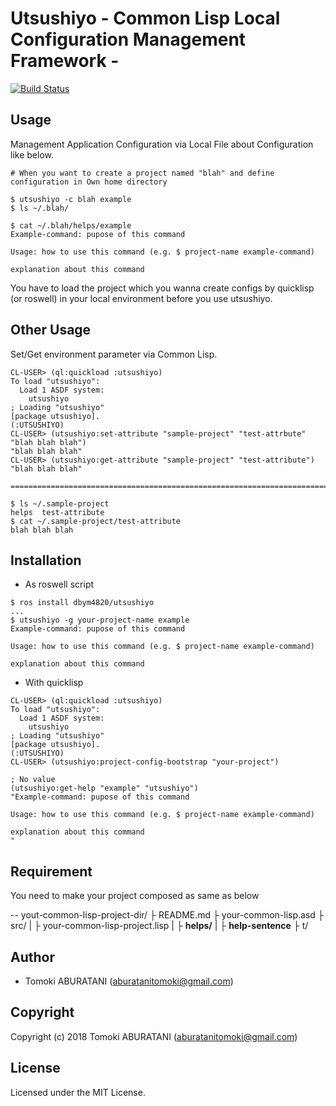 # Utsushiyo - Common Lisp Local Configuration Management Framework -

[![Build Status](https://travis-ci.org/dbym4820/utsushiyo.svg?branch=master)](https://travis-ci.org/dbym4820/utsushiyo)

## Usage

Management Application Configuration via Local File about Configuration like below.

```
# When you want to create a project named "blah" and define configuration in Own home directory

$ utsushiyo -c blah example
$ ls ~/.blah/

$ cat ~/.blah/helps/example
Example-command: pupose of this command

Usage: how to use this command (e.g. $ project-name example-command)

explanation about this command

```

You have to load the project which you wanna create configs by quicklisp (or roswell) in your local environment before you use utsushiyo.

## Other Usage

Set/Get environment parameter via Common Lisp.

```
CL-USER> (ql:quickload :utsushiyo)
To load "utsushiyo":
  Load 1 ASDF system:
    utsushiyo
; Loading "utsushiyo"
[package utsushiyo].
(:UTSUSHIYO)
CL-USER> (utsushiyo:set-attribute "sample-project" "test-attrbute" "blah blah blah")
"blah blah blah"
CL-USER> (utsushiyo:get-attribute "sample-project" "test-attribute")
"blah blah blah"

=================================================================================

$ ls ~/.sample-project
helps  test-attribute
$ cat ~/.sample-project/test-attribute
blah blah blah
```

## Installation

* As roswell script

```
$ ros install dbym4820/utsushiyo
...
$ utsushiyo -g your-project-name example
Example-command: pupose of this command

Usage: how to use this command (e.g. $ project-name example-command)

explanation about this command

```

* With quicklisp

```
CL-USER> (ql:quickload :utsushiyo)
To load "utsushiyo":
  Load 1 ASDF system:
    utsushiyo
; Loading "utsushiyo"
[package utsushiyo].
(:UTSUSHIYO)
CL-USER> (utsushiyo:project-config-bootstrap "your-project")

; No value
(utsushiyo:get-help "example" "utsushiyo")
"Example-command: pupose of this command

Usage: how to use this command (e.g. $ project-name example-command)

explanation about this command
"
```

## Requirement

You need to make your project composed as same as below

-- yout-common-lisp-project-dir/
├ README.md
├ your-common-lisp.asd
├ src/
|	├ your-common-lisp-project.lisp
|	├ **helps/**
|		├ **help-sentence**
├ t/

## Author

* Tomoki ABURATANI (aburatanitomoki@gmail.com)

## Copyright

Copyright (c) 2018 Tomoki ABURATANI (aburatanitomoki@gmail.com)

## License

Licensed under the MIT License.
